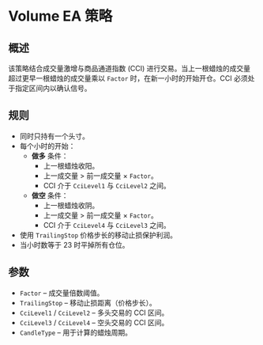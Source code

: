 # Volume EA 策略

## 概述
该策略结合成交量激增与商品通道指数 (CCI) 进行交易。当上一根蜡烛的成交量超过更早一根蜡烛的成交量乘以 `Factor` 时，在新一小时的开始开仓。CCI 必须处于指定区间内以确认信号。

## 规则
- 同时只持有一个头寸。
- 每个小时的开始：
  - **做多** 条件：
    - 上一根蜡烛收阳。
    - 上一成交量 > 前一成交量 × `Factor`。
    - CCI 介于 `CciLevel1` 与 `CciLevel2` 之间。
  - **做空** 条件：
    - 上一根蜡烛收阴。
    - 上一成交量 > 前一成交量 × `Factor`。
    - CCI 介于 `CciLevel4` 与 `CciLevel3` 之间。
- 使用 `TrailingStop` 价格步长的移动止损保护利润。
- 当小时数等于 23 时平掉所有仓位。

## 参数
- `Factor` – 成交量倍数阈值。
- `TrailingStop` – 移动止损距离（价格步长）。
- `CciLevel1` / `CciLevel2` – 多头交易的 CCI 区间。
- `CciLevel3` / `CciLevel4` – 空头交易的 CCI 区间。
- `CandleType` – 用于计算的蜡烛周期。
